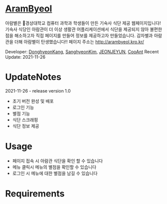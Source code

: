 # [AramByeol](http://arambyeol.kro.kr/)
아람별은 🏫경상대학교 컴퓨터 과학과 학생들이 만든 기숙사 식단 제공 웹페이지입니다! 
기숙사 식당인 아람관이 더 이상 생활관 어플리케이션에서 식단을 제공되지 않아 불편한 점을 해소하고자 직접 페이지를 만들어 정보를 제공하고자 만들었습니다.
감자별과 아람관을 더해 아람별이 탄생했습니다!!
페이지 주소는 http://arambyeol.kro.kr/ 

Developer: [DonghyeonKang](https://github.com/DonghyeonKang), [SanghyeonKim](https://github.com/limetimeline), [JEONJEYUN](https://github.com/JEONJEYUN), [CooAnt](https://github.com/CooAnt)
Recent Update: 2021-11-26
# UpdateNotes
2021-11-26 - release version 1.0
- 초기 버전 완성 및 배포
- 로그인 기능 
- 별점 기능 
- 식단 스크래핑
- 식단 정보 제공
# Usage
- 페이지 접속 시 아람관 식단을 확인 할 수 있습니다
- 메뉴 클릭시 메뉴의 별점을 확인할 수 있습니다 
- 로그인 시 메뉴에 대한 별점을 남길 수 있습니다
# Requirements

